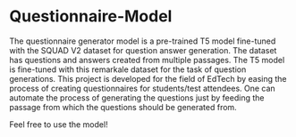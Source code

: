# Questionnaire-Model
The questionnaire generator model is a pre-trained T5 model fine-tuned with the SQUAD V2 dataset for question answer generation.
The dataset has questions and answers created from multiple passages. The T5 model is fine-tuned with this remarkale dataset for the task of question generations.
This project is developed for the field of EdTech by easing the process of creating questionnaires for students/test attendees. One can automate the process of generating the questions just by feeding the passage from which the questions should be generated from.

Feel free to use the model!
